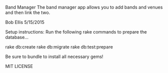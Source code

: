 Band Manager
The band manager app allows you to add bands and venues and then link the two.

Bob Ellis 5/15/2015

Setup instructions:
Run the following rake commands to prepare the database...

rake db:create
rake db:migrate
rake db:test:prepare

Be sure to bundle to install all necessary gems!


MIT LICENSE
